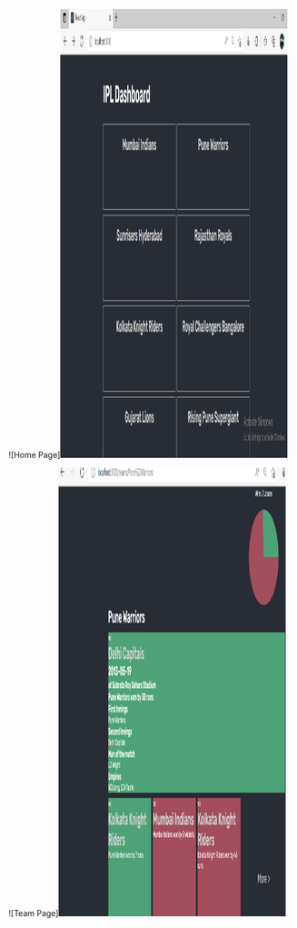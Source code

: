 ![Home Page]<img src="https://github.com/thesayraj/ipl-dashboard/blob/master/images/ipldashhome.png" width="400" height="790">


![Team Page]<img src="https://github.com/thesayraj/ipl-dashboard/blob/master/images/team.png" width="400" height="790">